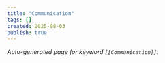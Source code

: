 ```yaml
---
title: "Communication"
tags: []
created: 2025-08-03
publish: true
---
```


_Auto-generated page for keyword `[[Communication]]`._
